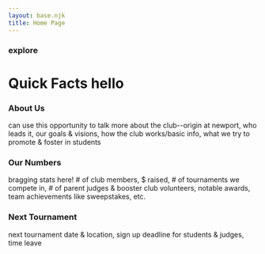 ```yaml
---
layout: base.njk
title: Home Page
---
```

### explore

# Quick Facts hello

### About Us

can use this opportunity to talk more about  the club--origin at newport, who leads it, our goals & visions, how the club works/basic info, what we try to promote & foster in students

### Our Numbers

bragging stats here! \# of club members, $ raised, \# of tournaments we compete in, \# of parent judges & booster club volunteers, notable awards, team achievements like sweepstakes, etc.

### Next Tournament

next tournament date & location, sign up deadline for students & judges, time leave